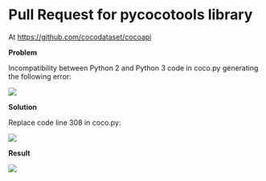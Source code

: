 # Pull Request for pycocotools library

At https://github.com/cocodataset/cocoapi

<b> Problem </b>

Incompatibility between Python 2 and Python 3 code in coco.py generating the following error:

<img src=https://github.com/RubensZimbres/Repo-2018/blob/master/COCO%20model/Pictures/COCO_evaluate_Error_unicode.png>

  
<b> Solution </b>

Replace code line 308 in coco.py:  

<img src=https://github.com/RubensZimbres/Repo-2018/blob/master/COCO%20model/Pictures/COCO_change.png>  

<b> Result </b>  

<img src=https://github.com/RubensZimbres/Repo-2018/blob/master/COCO%20model/Pictures/COCO_Success.png>
